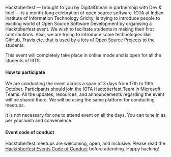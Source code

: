 Hacktoberfest — brought to you by DigitalOcean in partnership with Dev & Intel — is a month-long celebration of open source software. IOTA at Indian Institute of Information Technology Sricity, is trying to introduce people to exciting world of Open Source Software Development by organising a Hacktoberfest event. We wish to facilitate students in making their first contributions. Also, we are trying to introduce some technologies like GitHub, Travis etc. that is used by a lots of Open Source Projects to the students.

This event will completely take place in online mode and is open for all the students of IIITS.

#### How to participate

We are conducting the event across a span of 3 days from 17th to 19th October. Participants should join the IOTA Hactoberfest Team in Microsoft Teams. All the updates, resources, and announcements regarding the event will be shared there. We will be using the same platform for conducting meetups.

It is not necessary for one to attend event on all the days. You can tune in as per your wish and convenience.

#### Event code of conduct

Hacktoberfest meetups are welcoming, open, and inclusive. Please read the [Hacktoberfest Events Code of Conduct](https://do.co/hacktoberconduct) before attending. Happy hacking!
